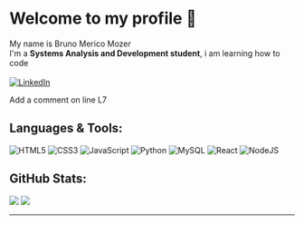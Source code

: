 # Welcome to my profile 👋

My name is Bruno Merico Mozer <br>
I'm a **Systems Analysis and Development student**, i am learning how to code
<br>
<br>
[![LinkedIn](https://img.shields.io/badge/LinkedIn-%230077B5.svg?logo=linkedin&logoColor=white)](https://www.linkedin.com/in/bruno-merico-mozer-7a02a5247/) 

Add a comment on line L7
##  Languages & Tools:
![HTML5](https://img.shields.io/badge/html5-%23E34F26.svg?style=flat&logo=html5&logoColor=white) ![CSS3](https://img.shields.io/badge/css3-%231572B6.svg?style=flat&logo=css3&logoColor=white) ![JavaScript](https://img.shields.io/badge/javascript-%23323330.svg?style=flat&logo=javascript&logoColor=%23F7DF1E) ![Python](https://img.shields.io/badge/python-3670A0?style=flat&logo=python&logoColor=ffdd54) ![MySQL](https://img.shields.io/badge/mysql-%2300f.svg?style=flat&logo=mysql&logoColor=white) ![React](https://img.shields.io/badge/react-%2320232a.svg?style=flat&logo=react&logoColor=%2361DAFB) ![NodeJS](https://img.shields.io/badge/node.js-6DA55F?style=flat&logo=node.js&logoColor=white)
## GitHub Stats:

![](https://github-readme-stats.vercel.app/api?username=brunomozer05&theme=dark&hide_border=false&include_all_commits=false&count_private=false) ![](https://github-readme-stats.vercel.app/api/top-langs/?username=brunomozer05&theme=dark&hide_border=false&include_all_commits=false&count_private=false&layout=compact)



---
